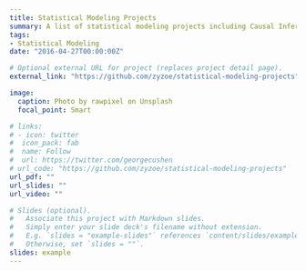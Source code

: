 ```yaml
---
title: Statistical Modeling Projects
summary: A list of statistical modeling projects including Causal Inference, Time Series Analysis, Hierarchical Modeling & Regression. 
tags:
- Statistical Modeling
date: "2016-04-27T00:00:00Z"

# Optional external URL for project (replaces project detail page).
external_link: "https://github.com/zyzoe/statistical-modeling-projects"

image:
  caption: Photo by rawpixel on Unsplash
  focal_point: Smart

# links:
# - icon: twitter
#  icon_pack: fab
#  name: Follow
#  url: https://twitter.com/georgecushen
# url_code: "https://github.com/zyzoe/statistical-modeling-projects"
url_pdf: ""
url_slides: ""
url_video: ""

# Slides (optional).
#   Associate this project with Markdown slides.
#   Simply enter your slide deck's filename without extension.
#   E.g. `slides = "example-slides"` references `content/slides/example-slides.md`.
#   Otherwise, set `slides = ""`.
slides: example
---
```

